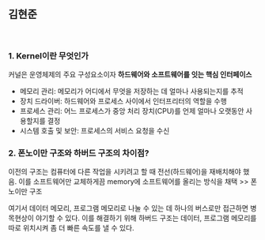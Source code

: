 <br>
<br>

## 김현준

<br>

### 1. Kernel이란 무엇인가
커널은 운영체제의 주요 구성요소이자 **하드웨어와 소프트웨어를 잇는 핵심 인터페이스**
* 메모리 관리: 메모리가 어디에서 무엇을 저장하는 데 얼마나 사용되는지를 추적
* 장치 드라이버: 하드웨어와 프로세스 사이에서 인터프리터의 역할을 수행
* 프로세스 관리: 어느 프로세스가 중앙 처리 장치(CPU)를 언제 얼마나 오랫동안 사용할지를 결정
* 시스템 호출 및 보안: 프로세스의 서비스 요청을 수신

### 2. 폰노이만 구조와 하버드 구조의 차이점?
이전의 구조는 컴퓨터에 다른 작업을 시키려고 할 때 전선(하드웨어)을 재배치해야 했음. 이를 소프트웨어만 교체하게끔 memory에 소프트웨어를 올리는 방식을 채택 >> 폰노이만 구조

여기서 데이터 메모리, 프로그램 메모리로 나눌 수 있는 데 하나의 버스로만 접근하면 병목현상이 야기할 수 있다. 이를 해결하기 위해 하버드 구조는 데이터, 프로그램 메모리를 따로 위치시켜 좀 더 빠른 속도를 낼 수 있다.
